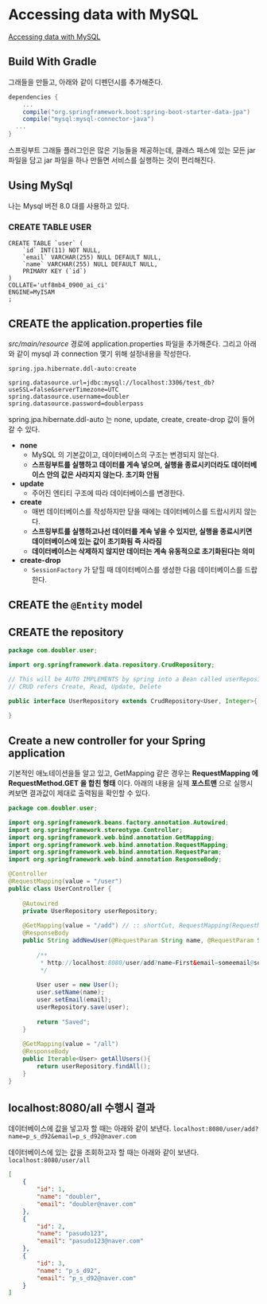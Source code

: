 # Accessing data with MySQL
[Accessing data with MySQL](https://spring.io/guides/gs/accessing-data-mysql/)

## Build With Gradle
그래들을 만들고, 아래와 같이 디펜던시를 추가해준다.
```gradle
dependencies {
	...
	compile("org.springframework.boot:spring-boot-starter-data-jpa")
	compile("mysql:mysql-connector-java")
  ...
}
```
스프링부트 그래들 플러그인은 많은 기능들을 제공하는데, 클래스 패스에 있는 모든 jar 파일을 담고 jar 파일을 하나 만들면 서비스를 실행하는 것이 편리해진다. 

## Using MySql
나는 Mysql 버전 8.0 대를 사용하고 있다.   
### CREATE TABLE USER
```mysql
CREATE TABLE `user` (
	`id` INT(11) NOT NULL,
	`email` VARCHAR(255) NULL DEFAULT NULL,
	`name` VARCHAR(255) NULL DEFAULT NULL,
	PRIMARY KEY (`id`)
)
COLLATE='utf8mb4_0900_ai_ci'
ENGINE=MyISAM
;
```

## CREATE the application.properties file
_src/main/resource_ 경로에 application.properties 파일을 추가해준다. 그리고 아래와 같이 mysql 과 connection 맺기 위해 설정내용을 작성한다.
```properties
spring.jpa.hibernate.ddl-auto:create

spring.datasource.url=jdbc:mysql://localhost:3306/test_db?useSSL=false&serverTimezone=UTC
spring.datasource.username=doubler
spring.datasource.password=doublerpass
```
spring.jpa.hibernate.ddl-auto 는 none, update, create, create-drop 값이 들어갈 수 있다.  
- __none__   
  - MySQL 의 기본값이고, 데이터베이스의 구조는 변경되지 않는다.
  - __스프링부트를 실행하고 데이터를 게속 넣으며, 실행을 종료시키더라도 데이터베이스 안의 값은 사라지지 않는다. 초기화 안됨__
- __update__   
  - 주어진 엔티티 구조에 따라 데이터베이스를 변경한다.   
- __create__   
  - 매번 데이터베이스를 작성하지만 닫을 때에는 데이터베이스를 드랍시키지 않는다.   
  - __스프링부트를 실행하고나선 데이터를 계속 넣을 수 있지만, 실행을 종료시키면 데이터베이스에 있는 값이 초기화됨 즉 사라짐__
  - __데이터베이스는 삭제하지 않지만 데이터는 계속 유동적으로 초기화된다는 의미__
- __create-drop__   
  - ```SessionFactory``` 가 닫힐 때 데이터베이스를 생성한 다음 데이터베이스를 드랍한다.   

## CREATE the ```@Entity``` model
## CREATE the repository
```java
package com.doubler.user;

import org.springframework.data.repository.CrudRepository;

// This will be AUTO IMPLEMENTS by spring into a Bean called userRepository
// CRUD refers Create, Read, Update, Delete

public interface UserRepository extends CrudRepository<User, Integer>{
	
}
```

## Create a new controller for your Spring application
기본적인 애노테이션을들 알고 있고, GetMapping 같은 경우는  __RequestMapping 에 RequestMethod.GET 을 합친 형태__ 이다. 아래의 내용을 실제 __포스트맨__ 으로 실행시켜보면 결과값이 제대로 출력됨을 확인할 수 있다.
```java
package com.doubler.user;

import org.springframework.beans.factory.annotation.Autowired;
import org.springframework.stereotype.Controller;
import org.springframework.web.bind.annotation.GetMapping;
import org.springframework.web.bind.annotation.RequestMapping;
import org.springframework.web.bind.annotation.RequestParam;
import org.springframework.web.bind.annotation.ResponseBody;

@Controller
@RequestMapping(value = "/user")
public class UserController {
	
	@Autowired
	private UserRepository userRepository;
	
	@GetMapping(value = "/add") // :: shortCut, RequestMapping(RequestMethod.GET)
	@ResponseBody
	public String addNewUser(@RequestParam String name, @RequestParam String email) {
		
		/**
		 * http://localhost:8080/user/add?name=First&email=someemail@someemailprovider.com
		 */
		
		User user = new User();
		user.setName(name);
		user.setEmail(email);
		userRepository.save(user);
		
		return "Saved";
	}
	
	@GetMapping(value = "/all")
	@ResponseBody
	public Iterable<User> getAllUsers(){
		return userRepository.findAll();
	}
}

```

## localhost:8080/all 수행시 결과

데이터베이스에 값을 넣고자 할 때는 아래와 같이 보낸다.
```localhost:8080/user/add?name=p_s_d92&email=p_s_d92@naver.com ```

데이터베이스에 있는 값을 조회하고자 할 때는 아래와 같이 보낸다.
```localhost:8080/user/all```

```json
[
    {
        "id": 1,
        "name": "doubler",
        "email": "doubler@naver.com"
    },
    {
        "id": 2,
        "name": "pasudo123",
        "email": "pasudo123@naver.com"
    },
    {
        "id": 3,
        "name": "p_s_d92",
        "email": "p_s_d92@naver.com"
    }
]
```
